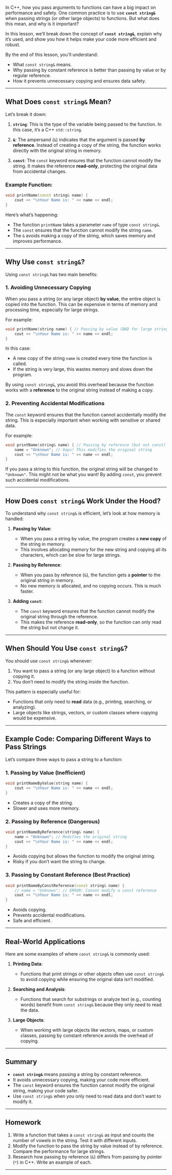In C++, how you pass arguments to functions can have a big impact on performance and safety. One common practice is to use **`const string&`** when passing strings (or other large objects) to functions. But what does this mean, and why is it important? 

In this lesson, we’ll break down the concept of **`const string&`**, explain why it’s used, and show you how it helps make your code more efficient and robust.

By the end of this lesson, you'll understand:
- What `const string&` means.
- Why passing by constant reference is better than passing by value or by regular reference.
- How it prevents unnecessary copying and ensures data safety.

---

## **What Does `const string&` Mean?**

Let’s break it down:

1. **`string`**: This is the type of the variable being passed to the function. In this case, it’s a C++ `std::string`.

2. **`&`**: The ampersand (`&`) indicates that the argument is passed **by reference**. Instead of creating a copy of the string, the function works directly with the original string in memory.

3. **`const`**: The `const` keyword ensures that the function cannot modify the string. It makes the reference **read-only**, protecting the original data from accidental changes.

### Example Function:

```cpp
void printName(const string& name) { 
    cout << "\nYour Name is: " << name << endl;
}
```

Here’s what’s happening:
- The function `printName` takes a parameter `name` of type `const string&`.
- The `const` ensures that the function cannot modify the string `name`.
- The `&` avoids making a copy of the string, which saves memory and improves performance.

---

## **Why Use `const string&`?**

Using `const string&` has two main benefits:

### 1. **Avoiding Unnecessary Copying**
When you pass a string (or any large object) **by value**, the entire object is copied into the function. This can be expensive in terms of memory and processing time, especially for large strings.

For example:

```cpp
void printName(string name) { // Passing by value (BAD for large strings)
    cout << "\nYour Name is: " << name << endl;
}
```

In this case:
- A new copy of the string `name` is created every time the function is called.
- If the string is very large, this wastes memory and slows down the program.

By using `const string&`, you avoid this overhead because the function works with a **reference** to the original string instead of making a copy.

### 2. **Preventing Accidental Modifications**
The `const` keyword ensures that the function cannot accidentally modify the string. This is especially important when working with sensitive or shared data.

For example:

```cpp
void printName(string& name) { // Passing by reference (but not const)
    name = "Unknown"; // Oops! This modifies the original string
    cout << "\nYour Name is: " << name << endl;
}
```

If you pass a string to this function, the original string will be changed to `"Unknown"`. This might not be what you want! By adding `const`, you prevent such accidental modifications.

---

## **How Does `const string&` Work Under the Hood?**

To understand why `const string&` is efficient, let’s look at how memory is handled:

1. **Passing by Value**:
   - When you pass a string by value, the program creates a **new copy** of the string in memory.
   - This involves allocating memory for the new string and copying all its characters, which can be slow for large strings.

2. **Passing by Reference**:
   - When you pass by reference (`&`), the function gets a **pointer** to the original string in memory.
   - No new memory is allocated, and no copying occurs. This is much faster.

3. **Adding `const`**:
   - The `const` keyword ensures that the function cannot modify the original string through the reference.
   - This makes the reference **read-only**, so the function can only read the string but not change it.

---

## **When Should You Use `const string&`?**

You should use `const string&` whenever:
1. You want to pass a string (or any large object) to a function without copying it.
2. You don’t need to modify the string inside the function.

This pattern is especially useful for:
- Functions that only need to **read** data (e.g., printing, searching, or analyzing).
- Large objects like strings, vectors, or custom classes where copying would be expensive.

---

## **Example Code: Comparing Different Ways to Pass Strings**

Let’s compare three ways to pass a string to a function:

### 1. **Passing by Value** (Inefficient)
```cpp
void printNameByValue(string name) {
    cout << "\nYour Name is: " << name << endl;
}
```
- Creates a copy of the string.
- Slower and uses more memory.

### 2. **Passing by Reference** (Dangerous)
```cpp
void printNameByReference(string& name) {
    name = "Unknown"; // Modifies the original string
    cout << "\nYour Name is: " << name << endl;
}
```
- Avoids copying but allows the function to modify the original string.
- Risky if you don’t want the string to change.

### 3. **Passing by Constant Reference** (Best Practice)
```cpp
void printNameByConstReference(const string& name) {
    // name = "Unknown"; // ERROR: Cannot modify a const reference
    cout << "\nYour Name is: " << name << endl;
}
```
- Avoids copying.
- Prevents accidental modifications.
- Safe and efficient.

---

## **Real-World Applications**

Here are some examples of where `const string&` is commonly used:

1. **Printing Data**:
   - Functions that print strings or other objects often use `const string&` to avoid copying while ensuring the original data isn’t modified.

2. **Searching and Analysis**:
   - Functions that search for substrings or analyze text (e.g., counting words) benefit from `const string&` because they only need to read the data.

3. **Large Objects**:
   - When working with large objects like vectors, maps, or custom classes, passing by constant reference avoids the overhead of copying.

---

## **Summary**

- **`const string&`** means passing a string by constant reference.
- It avoids unnecessary copying, making your code more efficient.
- The `const` keyword ensures the function cannot modify the original string, making your code safer.
- Use `const string&` when you only need to read data and don’t want to modify it.

---

## **Homework**

1. Write a function that takes a `const string&` as input and counts the number of vowels in the string. Test it with different inputs.
2. Modify the function to pass the string by value instead of by reference. Compare the performance for large strings.
3. Research how passing by reference (`&`) differs from passing by pointer (`*`) in C++. Write an example of each.

---
